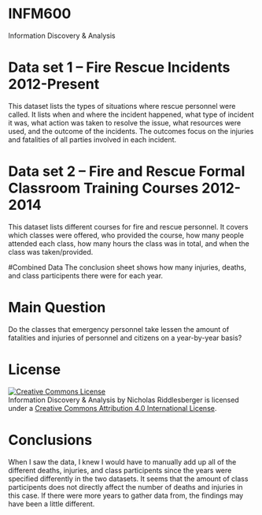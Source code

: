 # INFM600
Information Discovery & Analysis

# Data set 1 – Fire Rescue Incidents 2012-Present
This dataset lists the types of situations where rescue personnel were called.  It lists when and where the incident happened, what type of incident it was, what action was taken to resolve the issue, what resources were used, and the outcome of the incidents.  The outcomes focus on the injuries and fatalities of all parties involved in each incident.

# Data set 2 – Fire and Rescue Formal Classroom Training Courses 2012-2014
This dataset lists different courses for fire and rescue personnel.  It covers which classes were offered, who provided the course, how many people attended each class, how many hours the class was in total, and when the class was taken/provided.  

#Combined Data
The conclusion sheet shows how many injuries, deaths, and class participents there were for each year.

# Main Question
Do the classes that emergency personnel take lessen the amount of fatalities and injuries of personnel and citizens on a year-by-year basis?

# License
<a rel="license" href="http://creativecommons.org/licenses/by/4.0/"><img alt="Creative Commons License" style="border-width:0" src="https://i.creativecommons.org/l/by/4.0/88x31.png" /></a><br /><span xmlns:dct="http://purl.org/dc/terms/" property="dct:title">Information Discovery & Analysis</span> by <span xmlns:cc="http://creativecommons.org/ns#" property="cc:attributionName">Nicholas Riddlesberger</span> is licensed under a <a rel="license" href="http://creativecommons.org/licenses/by/4.0/">Creative Commons Attribution 4.0 International License</a>.

# Conclusions
When I saw the data, I knew I would have to manually add up all of the different deaths, injuries, and class participents since the years were specified differently in the two datasets.  It seems that the amount of class participents does not directly affect the number of deaths and injuries in this case.  If there were more years to gather data from, the findings may have been a little different.
